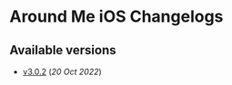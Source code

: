# Around Me iOS Changelogs

## Available versions

* [v3.0.2](releases/3.0.2/index.md) (_20 Oct 2022_)
